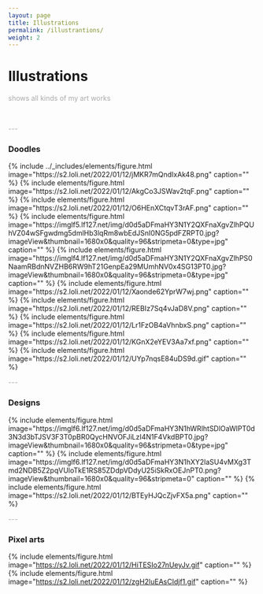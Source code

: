 ```yaml
---
layout: page
title: Illustrations
permalink: /illustrantions/
weight: 2
---
```


# Illustrations

<p style="color:DarkGrey">
shows all kinds of my art works 
</p>
<br>
<p class="text-center" style="color:DarkGrey">
---
</p>
<h3 class="text-center"> 
Doodles
</h3>
{% include ../_includes/elements/figure.html image="https://s2.loli.net/2022/01/12/jMKR7mQndIxAk48.png" caption="" %}
{% include elements/figure.html image="https://s2.loli.net/2022/01/12/AkgCo3JSWav2tqF.png" caption="" %}
{% include elements/figure.html image="https://s2.loli.net/2022/01/12/O6HEnXCtqvT3rAF.png" caption="" %}
{% include elements/figure.html image="https://imglf5.lf127.net/img/d0d5aDFmaHY3N1Y2QXFnaXgvZlhPQUhVZ04wSFgwdmg5dmlHb3lqRm8wbEdJSnI0NG5pdFZRPT0.jpg?imageView&thumbnail=1680x0&quality=96&stripmeta=0&type=jpg" caption="" %}
{% include elements/figure.html image="https://imglf4.lf127.net/img/d0d5aDFmaHY3N1Y2QXFnaXgvZlhPS0NaamRBdnNVZHB6RW9hT21GenpEa29MUmhNV0x4SG13PT0.jpg?imageView&thumbnail=1680x0&quality=96&stripmeta=0&type=jpg" caption="" %}
{% include elements/figure.html image="https://s2.loli.net/2022/01/12/Xaonde62YprW7wj.png" caption="" %}
{% include elements/figure.html image="https://s2.loli.net/2022/01/12/REBIz7Sq4vJaD8V.png" caption="" %}
{% include elements/figure.html image="https://s2.loli.net/2022/01/12/Lr1FzOB4aVhnbxS.png" caption="" %}
{% include elements/figure.html image="https://s2.loli.net/2022/01/12/KGnX2eYEV3Aa7xf.png" caption="" %}
{% include elements/figure.html image="https://s2.loli.net/2022/01/12/UYp7nqsE84uDS9d.gif" caption="" %}
<p class="text-center" style="color:DarkGrey">
---
</p>
<h3 class="text-center"> 
Designs
</h3>
{% include elements/figure.html image="https://imglf6.lf127.net/img/d0d5aDFmaHY3N1hWRlhtSDlOaWlPT0d3N3d3bTJSV3F3T0pBR0QycHNVOFJiLzI4N1F4VkdBPT0.jpg?imageView&thumbnail=1680x0&quality=96&stripmeta=0&type=jpg" caption="" %}
{% include elements/figure.html image="https://imglf6.lf127.net/img/d0d5aDFmaHY3N1hXY2laSU4vMXg3Tmd2NDB5Z2pqVUloTkE1RS85ZDdpVDdyU25iSkRxOEJnPT0.png?imageView&thumbnail=1680x0&quality=96&stripmeta=0" caption="" %}
{% include elements/figure.html image="https://s2.loli.net/2022/01/12/BTEyHJQcZjvFX5a.png" caption="" %}
<p class="text-center" style="color:DarkGrey">
---
</p>
<h3 class="text-center"> 
Pixel arts
</h3>

{% include elements/figure.html image="https://s2.loli.net/2022/01/12/HiTESIo27nUeyJv.gif" caption="" %}
{% include elements/figure.html image="https://s2.loli.net/2022/01/12/zgH2luEAsCIdjf1.gif" caption="" %}